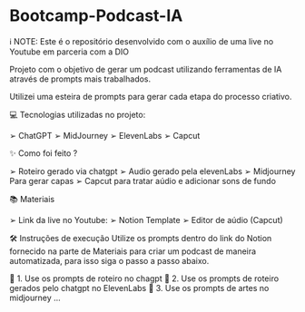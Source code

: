 # Bootcamp-Podcast-IA

ℹ️ NOTE: Este é o repositório desenvolvido com o auxílio de uma live no Youtube em parceria com a DIO

Projeto com o objetivo de gerar um podcast utilizando ferramentas de IA através de prompts mais trabalhados.

Utilizei uma esteira de prompts para gerar cada etapa do processo criativo.

💻 Tecnologias utilizadas no projeto:

➢ ChatGPT
➢ MidJourney
➢ ElevenLabs
➢ Capcut

✨ Como foi feito ?

➢ Roteiro gerado via chatgpt
➢ Audio gerado pela elevenLabs
➢ Midjourney Para gerar capas
➢ Capcut para tratar aúdio e adicionar sons de fundo

📚 Materiais

➢ Link da live no Youtube:
➢ Notion Template
➢ Editor de aúdio (Capcut)

🛠️ Instruções de execução
Utilize os prompts dentro do link do Notion fornecido na parte de Materiais para criar um podcast de maneira automatizada, para isso siga o passo a passo abaixo.

🤖 1. Use os prompts de roteiro no chagpt
🤖 2. Use os prompts de roteiro gerados pelo chatgpt no ElevenLabs
🤖 3. Use os prompts de artes no midjourney
...
